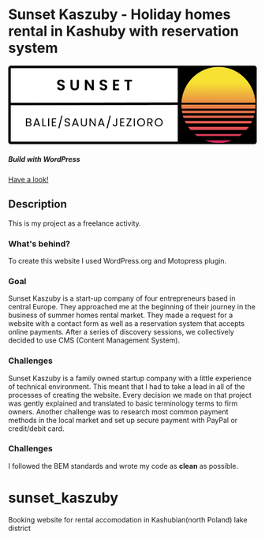 # Sunset Kaszuby - Holiday homes rental in Kashuby with reservation system


![Sunset Kaszuby - accomodation in Kashuby.](sunset_logo.png)
##### Build with WordPress

[Have a look! ](https://sunsetkaszuby.pl/)


## Description

This is my project as a freelance activity. 

### What's behind?

To create this website I used WordPress.org and Motopress plugin. 


### Goal

Sunset Kaszuby is a start-up company of four entrepreneurs based in central Europe. They approached me at the beginning of their journey in the business of summer homes rental market. They made a request for a website with a  contact form as well as a reservation system that accepts online payments. After a series of discovery sessions, we collectively decided to use CMS (Content Management System).

### Challenges

Sunset Kaszuby is a family owned startup company with a little experience of technical environment. This meant that I had to take a lead in all of the processes of creating the website. Every decision we made on that project was gently explained and translated to basic terminology terms to firm owners. Another challenge was to research most common payment methods in the local market and set up secure payment with PayPal or credit/debit card.

### Challenges

I followed the BEM standards and wrote my code as **clean** as possible.








# sunset_kaszuby
Booking website for rental accomodation in Kashubian(north Poland) lake district
